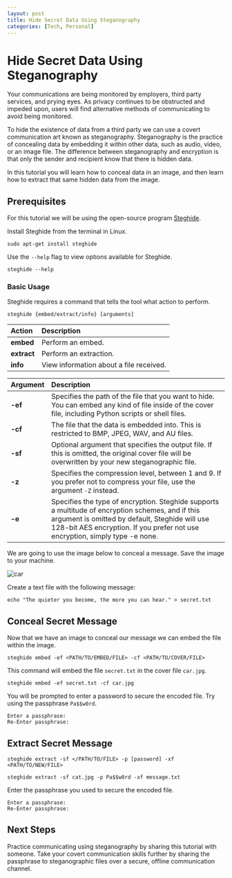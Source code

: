 ```yaml
---
layout: post
title: Hide Secret Data Using Steganography
categories: [Tech, Personal]
---
```


# Hide Secret Data Using Steganography
Your communications are being monitored by employers, third party services, and prying eyes. As privacy continues to be obstructed and impeded upon, users will find alternative methods of communicating to avoid being monitored.

To hide the existence of data from a third party we can use a covert communication art known as steganography. Steganography is the practice of concealing data by embedding it within other data, such as audio, video, or an image file. The difference between steganography and encryption is that only the sender and recipient know that there is hidden data.

In this tutorial you will learn how to conceal data in an image, and then learn how to extract that same hidden data from the image. 

## Prerequisites
For this tutorial we will be using the open-source program [Steghide](https://github.com/StefanoDeVuono/steghide).

Install Steghide from the terminal in Linux.
```shell
sudo apt-get install steghide
```

Use the `--help` flag to view options available for Steghide.
```shell
steghide --help
```

### Basic Usage
Steghide requires a command that tells the tool what action to perform.

```
steghide {embed/extract/info} [arguments]
```

| Action      | Description                              |
|:------------|:-----------------------------------------|
| **embed**   | Perform an embed.                        |
| **extract** | Perform an extraction.                   |
| **info**    | View information about a file received.  |

| Argument | Description |
|:---------|:----------- |
| **-ef**  | Specifies the path of the file that you want to hide. You can embed any kind of file inside of the cover file, including Python scripts or shell files. |
| **-cf**  | The file that the data is embedded into. This is restricted to BMP, JPEG, WAV, and AU files. |
| **-sf**  | Optional argument that specifies the output file. If this is omitted, the original cover file will be overwritten by your new steganographic file. |
| **-z**   | Specifies the compression level, between 1 and 9. If you prefer not to compress your file, use the argument `-Z` instead. |
| **-e**   | Specifies the type of encryption. Steghide supports a multitude of encryption schemes, and if this argument is omitted by default, Steghide will use 128-bit AES encryption. If you prefer not use encryption, simply type -e none. |

We are going to use the image below to conceal a message. Save the image to your machine.

![car](car.jpg)

Create a text file with the following message:
```
echo "The quieter you become, the more you can hear." > secret.txt
```

## Conceal Secret Message
Now that we have an image to conceal our message we can embed the file within the image.

```
steghide embed -ef <PATH/TO/EMBED/FILE> -cf <PATH/TO/COVER/FILE>
```

This command will embed the file `secret.txt` in the cover file `car.jpg`.
```shell
steghide embed -ef secret.txt -cf car.jpg
```

You will be prompted to enter a password to secure the encoded file. Try using the passphrase `Pa$$w0rd`.
```
Enter a passphrase:
Re-Enter passphrase:
```

## Extract Secret Message

```
steghide extract -sf </PATH/TO/FILE> -p [password] -xf <PATH/TO/NEW/FILE>
```

```shell
steghide extract -sf cat.jpg -p Pa$$w0rd -xf message.txt
```

Enter the passphrase you used to secure the encoded file.
```
Enter a passphrase: 
Re-Enter passphrase:
```

## Next Steps
Practice communicating using steganography by sharing this tutorial with someone. Take your covert communication skills further by sharing the passphrase to steganographic files over a secure, offline communication channel.
